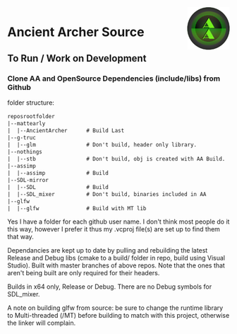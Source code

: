 <img src="AncientArcher.png" height="96px" align="right">

# Ancient Archer Source

## To Run / Work on Development

### Clone AA and OpenSource Dependencies (include/libs) from Github

folder structure:

```
reposrootfolder
|--mattearly  
|  |--AncientArcher      # Build Last
|--g-truc
|  |--glm                # Don't build, header only library.
|--nothings
|  |--stb                # Don't build, obj is created with AA Build.
|--assimp
|  |--assimp             # Build
|--SDL-mirror
|  |--SDL                # Build
|  |--SDL_mixer          # Don't build, binaries included in AA
|--glfw
|  |--glfw               # Build with MT lib
```

Yes I have a folder for each github user name. I don't think most people do it this way, however I prefer it thus my .vcproj file(s) are set up to find them that way.

Dependancies are kept up to date by pulling and rebuilding the latest Release and Debug libs (cmake to a build/ folder in repo, build using Visual Studio). Built with master branches of above repos. Note that the ones that aren't being built are only required for their headers.

Builds in x64 only, Release or Debug. There are no Debug symbols for SDL_mixer.

A note on building glfw from source: be sure to change the runtime library to Multi-threaded (/MT) before building to match with this project, otherwise the linker will complain.

